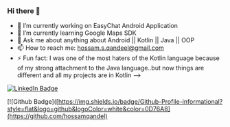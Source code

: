 ### Hi there 👋



- 🔭 I’m currently working on EasyChat Android Application
- 🌱 I’m currently learning Google Maps SDK
- 💬 Ask me about anything about Android || Kotlin || Java || OOP
- 📫 How to reach me: hossam.s.qandeel@gmail.com
- ⚡ Fun fact: I was one of the most haters of the Kotlin language because of my strong attachment to the Java language..but now things are different and all my projects are in Kotlin
-->

[![LinkedIn Badge](https://img.shields.io/badge/LinkedIn-Profile-informational?style=flat&logo=linkedin&logoColor=white&color=0D76A8)](https://www.linkedin.com/in/hossamqandeel/)

[![Github Badge]([https://img.shields.io/badge/Github-Profile-informational?style=flat&logo=github&logoColor=white&color=0D76A8](https://github.com/hossamqandel)


